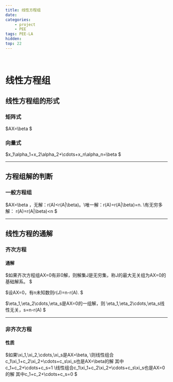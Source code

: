 ```yaml
---
title: 线性方程组
date: 
categories: 
    - project
    - PEE
tags: PEE-LA
hidden: 
top: 22
---
```

&ensp;
<!-- more -->


# 线性方程组
## 线性方程组的形式
### 矩阵式
$AX=\beta
$
### 向量式
$x_1\alpha_1+x_2\alpha_2+\cdots+x_n\alpha_n=\beta
$
***
## 方程组解的判断
### 一般方程组
$AX=\beta ，无解：r(A)<r(A|\beta)。\\唯一解：r(A)=r(A|\beta)=n.
\\有无穷多解： r(A)=r(A|\beta)<n
$

***

## 线性方程的通解
### 齐次方程
#### 通解
$如果齐次方程组AX=0有非0解，则解集J是无穷集，称J的最大无关组为AX=0的基础解系。
$

$设AX=0，有n未知数则r(J)=n-r(A).
$

$\eta_1,\eta_2\cdots,\eta_s是AX=0的一组解，则
\eta_1,\eta_2\cdots,\eta_s线性无关，s=n-r(A)
$
***

### 非齐次方程
#### 性质
$如果\xi_1,\xi_2,\cdots,\xi_s是AX=\beta,
\\则线性组合c_1\xi_1+c_2\xi_2+\cdots+c_s\xi_s也是AX=\beta的解
其中c_1+c_2+\cdots+c_s=1
\\线性组合c_1\xi_1+c_2\xi_2+\cdots+c_s\xi_s也是AX=0的解
其中c_1+c_2+\cdots+c_s=0
$


